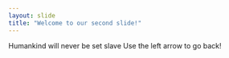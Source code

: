 ```yaml
---
layout: slide
title: "Welcome to our second slide!"
---
```

Humankind will never be set slave
Use the left arrow to go back!
